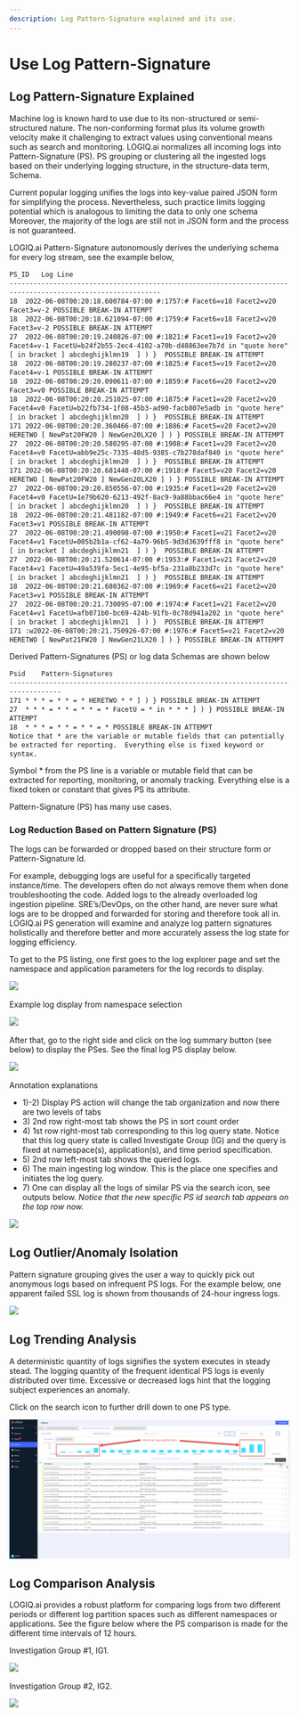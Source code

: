 ```yaml
---
description: Log Pattern-Signature explained and its use.
---
```


# Use Log Pattern-Signature

## Log Pattern-Signature Explained

Machine log is known hard to use due to its non-structured or semi-structured nature.  The non-conforming format plus its volume growth velocity make it challenging to extract values using conventional means such as search and monitoring.  LOGIQ.ai normalizes all incoming logs into Pattern-Signature (PS).  PS grouping or clustering all the ingested logs based on their underlying logging structure, in the structure-data term, Schema.&#x20;

Current popular logging unifies the logs into key-value paired JSON form for simplifying the process.  Nevertheless, such practice limits logging potential which is analogous to limiting the data to only one schema   Moreover, the majority of the logs are still not in JSON form and the process is not guaranteed.

LOGIQ.ai Pattern-Signature autonomously derives the underlying schema for every log stream, see the example below,

```
PS_ID	Log Line
------------------------------------------------------------------------------------------------------------
18	2022-06-08T00:20:18.600784-07:00 #:1757:# Facet6=v18 Facet2=v20 Facet3=v-2 POSSIBLE BREAK-IN ATTEMPT
18	2022-06-08T00:20:18.621094-07:00 #:1759:# Facet6=v18 Facet2=v20 Facet3=v-2 POSSIBLE BREAK-IN ATTEMPT
27	2022-06-08T00:20:19.240826-07:00 #:1821:# Facet1=v19 Facet2=v20 Facet4=v-1 FacetU=b24f2b55-2ec4-4102-a70b-d48863ee7b7d in "quote here"  [ in bracket ] abcdeghijklmn19  ] ) }  POSSIBLE BREAK-IN ATTEMPT
18	2022-06-08T00:20:19.280237-07:00 #:1825:# Facet5=v19 Facet2=v20 Facet4=v-1 POSSIBLE BREAK-IN ATTEMPT
18	2022-06-08T00:20:20.090611-07:00 #:1859:# Facet6=v20 Facet2=v20 Facet3=v0 POSSIBLE BREAK-IN ATTEMPT
18	2022-06-08T00:20:20.251025-07:00 #:1875:# Facet1=v20 Facet2=v20 Facet4=v0 FacetU=b22fb734-1f08-45b3-ad90-facb807e5adb in "quote here"  [ in bracket ] abcdeghijklmn20  ] ) }  POSSIBLE BREAK-IN ATTEMPT
171	2022-06-08T00:20:20.360466-07:00 #:1886:# Facet5=v20 Facet2=v20 HERETWO [ NewPat20FW20 ] NewGen20LX20 ] ) } POSSIBLE BREAK-IN ATTEMPT
27	2022-06-08T00:20:20.580295-07:00 #:1908:# Facet1=v20 Facet2=v20 Facet4=v0 FacetU=abb9e25c-7335-48d5-9385-c7b278daf840 in "quote here"  [ in bracket ] abcdeghijklmn20  ] ) }  POSSIBLE BREAK-IN ATTEMPT
171	2022-06-08T00:20:20.681448-07:00 #:1918:# Facet5=v20 Facet2=v20 HERETWO [ NewPat20FW20 ] NewGen20LX20 ] ) } POSSIBLE BREAK-IN ATTEMPT
27	2022-06-08T00:20:20.850556-07:00 #:1935:# Facet1=v20 Facet2=v20 Facet4=v0 FacetU=1e79b620-6213-492f-8ac9-9a88bbac66e4 in "quote here"  [ in bracket ] abcdeghijklmn20  ] ) }  POSSIBLE BREAK-IN ATTEMPT
18	2022-06-08T00:20:21.481182-07:00 #:1949:# Facet6=v21 Facet2=v20 Facet3=v1 POSSIBLE BREAK-IN ATTEMPT
27	2022-06-08T00:20:21.490098-07:00 #:1950:# Facet1=v21 Facet2=v20 Facet4=v1 FacetU=005b2b1a-cf62-4a79-96b5-9d3d3639fff8 in "quote here"  [ in bracket ] abcdeghijklmn21  ] ) }  POSSIBLE BREAK-IN ATTEMPT
27	2022-06-08T00:20:21.520614-07:00 #:1953:# Facet1=v21 Facet2=v20 Facet4=v1 FacetU=49a539fa-5ec1-4e95-bf5a-231a8b233d7c in "quote here"  [ in bracket ] abcdeghijklmn21  ] ) }  POSSIBLE BREAK-IN ATTEMPT
18	2022-06-08T00:20:21.680362-07:00 #:1969:# Facet6=v21 Facet2=v20 Facet3=v1 POSSIBLE BREAK-IN ATTEMPT
27	2022-06-08T00:20:21.730095-07:00 #:1974:# Facet1=v21 Facet2=v20 Facet4=v1 FacetU=afb071b0-bc69-424b-91fb-0c78d941a202 in "quote here"  [ in bracket ] abcdeghijklmn21  ] ) }  POSSIBLE BREAK-IN ATTEMPT
171	:w2022-06-08T00:20:21.750926-07:00 #:1976:# Facet5=v21 Facet2=v20 HERETWO [ NewPat21FW20 ] NewGen21LX20 ] ) } POSSIBLE BREAK-IN ATTEMPT

```

Derived Pattern-Signatures (PS) or log data Schemas are shown below

```
Psid	Pattern-Signatures
-----------------------------------------------------------------------------------
171	* * * = * * = * HERETWO * * ] ) } POSSIBLE BREAK-IN ATTEMPT
27	* * * = * * = * * = * FacetU = * in * * * ] ) } POSSIBLE BREAK-IN ATTEMPT
18	* * * = * * = * * = * POSSIBLE BREAK-IN ATTEMPT
Notice that * are the variable or mutable fields that can potentially be extracted for reporting.  Everything else is fixed keyword or syntax.  

```

Symbol \* from the PS line is a variable or mutable field that can be extracted for reporting, monitoring, or anomaly tracking.  Everything else is a fixed token or constant that gives PS its attribute.

Pattern-Signature (PS) has many use cases.

### Log Reduction Based on Pattern Signature (PS)

The logs can be forwarded or dropped based on their structure form or Pattern-Signature Id.&#x20;

For example, debugging logs are useful for a specifically targeted instance/time.  The developers often do not always remove them when done troubleshooting the code.  Added logs to the already overloaded log ingestion pipeline.  SRE’s/DevOps, on the other hand, are never sure what logs are to be dropped and forwarded for storing and therefore took all in.  LOGIQ.ai PS generation will examine and analyze log pattern signatures holistically and therefore better and more accurately assess the log state for logging efficiency.

To get to the PS listing, one first goes to the log explorer page and set the namespace and application parameters for the log records to display.&#x20;

![](../.gitbook/assets/t1-2022-06-21\_14-36-24.jpg)

Example log display from namespace selection

![](../.gitbook/assets/t2-ex-s1-2022-06-21\_13-25-25.jpg)

After that, go to the right side and click on the log summary button (see below) to display the PSes. See the final log PS display below.

![](<../.gitbook/assets/t3-ex-s3aa-2022-06-21\_13-37-36 (1).jpg>)

Annotation explanations

* 1\)-2) Display PS action will change the tab organization and now there are two levels of tabs
* 3\) 2nd row right-most tab shows the PS in sort count order
* 4\) 1st row right-most tab corresponding to this log query state.  Notice that this log query state is called Investigate Group (IG) and the query is fixed at namespace(s), application(s), and time period specification.&#x20;
* 5\) 2nd row left-most tab shows the queried logs.
* 6\) The main ingesting log window.  This is the place one specifies and initiates the log query.
* 7\) One can display all the logs of similar PS via the search icon, see outputs below.  _Notice that the new specific PS id search tab appears on the top row now._

![](../.gitbook/assets/t4-ex-s4-2022-06-21\_14-11-10.jpg)

## Log Outlier/Anomaly Isolation

Pattern signature grouping gives the user a way to quickly pick out anonymous logs based on infrequent PS logs. For the example below, one apparent failed SSL log is shown from thousands of 24-hour ingress logs.

![](../.gitbook/assets/t5-2022-06-18\_04-02-55.jpg)

## Log Trending Analysis

A deterministic quantity of logs signifies the system executes in steady stead.  The logging quantity of the frequent identical PS logs is evenly distributed over time.  Excessive or decreased logs hint that the logging subject experiences an anomaly.&#x20;

Click on the search icon to further drill down to one PS type.&#x20;

![](<../.gitbook/assets/t6-clipboard-image (3).png>)

## Log Comparison Analysis

LOGIQ.ai provides a robust platform for comparing logs from two different periods or different log partition spaces such as different namespaces or applications.  See the figure below where the PS comparison is made for the different time intervals of 12 hours.&#x20;

Investigation Group #1, IG1.

![](../.gitbook/assets/t7-2022-06-21\_14-26-57.jpg)

Investigation Group #2, IG2.

![](../.gitbook/assets/t8-t5-2022-06-18\_04-02-55.jpg)
